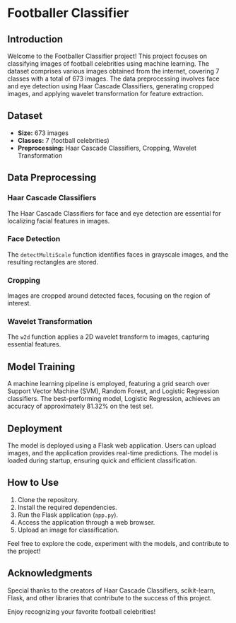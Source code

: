# Footballer Classifier

## Introduction

Welcome to the Footballer Classifier project! This project focuses on classifying images of football celebrities using machine learning. The dataset comprises various images obtained from the internet, covering 7 classes with a total of 673 images. The data preprocessing involves face and eye detection using Haar Cascade Classifiers, generating cropped images, and applying wavelet transformation for feature extraction.

## Dataset

- **Size:** 673 images
- **Classes:** 7 (football celebrities)
- **Preprocessing:** Haar Cascade Classifiers, Cropping, Wavelet Transformation

## Data Preprocessing

### Haar Cascade Classifiers

The Haar Cascade Classifiers for face and eye detection are essential for localizing facial features in images.

### Face Detection

The `detectMultiScale` function identifies faces in grayscale images, and the resulting rectangles are stored.

### Cropping

Images are cropped around detected faces, focusing on the region of interest.

### Wavelet Transformation

The `w2d` function applies a 2D wavelet transform to images, capturing essential features.

## Model Training

A machine learning pipeline is employed, featuring a grid search over Support Vector Machine (SVM), Random Forest, and Logistic Regression classifiers. The best-performing model, Logistic Regression, achieves an accuracy of approximately 81.32% on the test set.

## Deployment

The model is deployed using a Flask web application. Users can upload images, and the application provides real-time predictions. The model is loaded during startup, ensuring quick and efficient classification.

## How to Use

1. Clone the repository.
2. Install the required dependencies.
3. Run the Flask application (`app.py`).
4. Access the application through a web browser.
5. Upload an image for classification.

Feel free to explore the code, experiment with the models, and contribute to the project!

## Acknowledgments

Special thanks to the creators of Haar Cascade Classifiers, scikit-learn, Flask, and other libraries that contribute to the success of this project.

Enjoy recognizing your favorite football celebrities!
